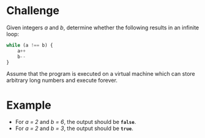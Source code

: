 # Challenge
Given integers *a* and *b*, determine whether the following results in an infinite loop:

~~~ts
while (a !== b) {
	a++
	b--
}
~~~

Assume that the program is executed on a virtual machine which can store arbitrary long numbers and execute forever.

# Example
- For *a = 2* and *b = 6*, the output should be **`false`**.
- For *a = 2* and *b = 3*, the output should be **`true`**.
